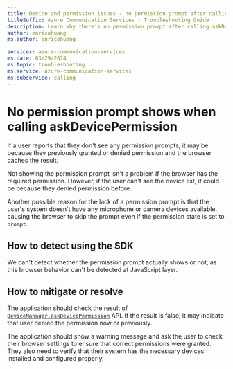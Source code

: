 ```yaml
---
title: Device and permission issues - no permission prompt after calling askDevicePermission 
titleSuffix: Azure Communication Services - Troubleshooting Guide
description: Learn why there's no permission prompt after calling askDevicePermission.
author: enricohuang
ms.author: enricohuang

services: azure-communication-services
ms.date: 03/29/2024
ms.topic: troubleshooting
ms.service: azure-communication-services
ms.subservice: calling
---
```


# No permission prompt shows when calling askDevicePermission
If a user reports that they don't see any permission prompts, it may be because they previously granted or denied permission and the browser caches the result.

Not showing the permission prompt isn't a problem if the browser has the required permission.
However, if the user can't see the device list, it could be because they denied permission before.

Another possible reason for the lack of a permission prompt is that the user's system doesn't have any microphone or camera devices available,
causing the browser to skip the prompt even if the permission state is set to `prompt`.

## How to detect using the SDK
We can't detect whether the permission prompt actually shows or not, as this browser behavior can't be detected at JavaScript layer.

## How to mitigate or resolve
The application should check the result of [`DeviceManager.askDevicePermission`](/javascript/api/%40azure/communication-react/calladapterdevicemanagement?view=azure-node-latest&preserve-view=true#@azure-communication-react-calladapterdevicemanagement-askdevicepermission) API.
If the result is false, it may indicate that user denied the permission now or previously.

The application should show a warning message and ask the user to check their browser settings to ensure that correct permissions were granted.
They also need to verify that their system has the necessary devices installed and configured properly.
